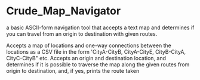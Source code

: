 # Crude_Map_Navigator
a basic ASCII-form navigation tool that accepts a text map and determines if you can travel from an origin to destination with given routes.

Accepts a map of locations and one-way connections between the locations as a CSV file in the form 'CityA-CityB, CityA-CityE, CityB-CityA, CityC-CityB" etc. 
Accepts an origin and destination location, and determines if it is possible to traverse the map along the given routes from origin to destination, and, if yes, prints the route taken
